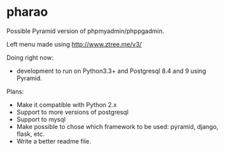 pharao
======

Possible Pyramid version of phpmyadmin/phppgadmin.

Left menu made using http://www.ztree.me/v3/


Doing right now:

 - development to run on Python3.3+ and Postgresql 8.4 and 9 using Pyramid.

Plans:

 - Make it compatible with Python 2.x
 - Support to more versions of postgresql
 - Support to mysql
 - Make possible to chose which framework to be used: pyramid, django, flask, etc.
 - Write a better readme file.
